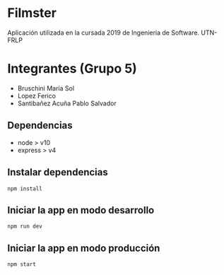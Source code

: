 ﻿# Filmster

Aplicación utilizada en la cursada 2019 de Ingenieria de Software. UTN-FRLP

# Integrantes (Grupo 5)

- Bruschini María Sol
- Lopez Ferico
- Santibañez Acuña Pablo Salvador

## Dependencias

 - node > v10
 - express > v4

## Instalar dependencias

`npm install`

## Iniciar la app en modo desarrollo

`npm run dev`

## Iniciar la app en modo producción

`npm start`
